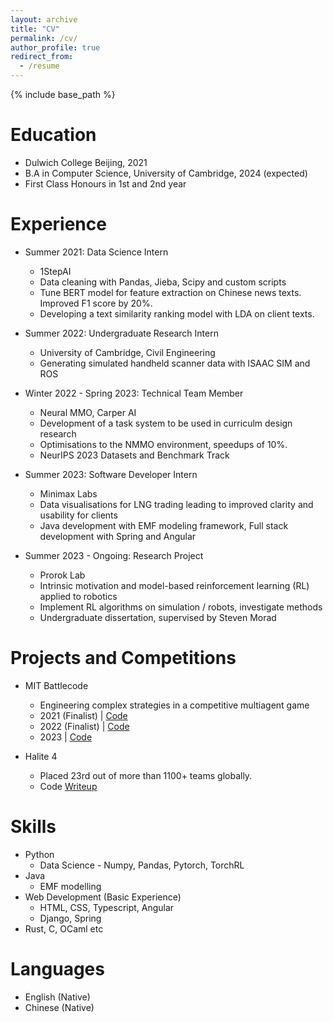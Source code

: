 ```yaml
---
layout: archive
title: "CV"
permalink: /cv/
author_profile: true
redirect_from:
  - /resume
---
```


{% include base_path %}

Education
======
* Dulwich College Beijing, 2021
* B.A in Computer Science, University of Cambridge, 2024 (expected)
* First Class Honours in 1st and 2nd year

Experience
======
* Summer 2021: Data Science Intern
  * 1StepAI
  * Data cleaning with Pandas, Jieba, Scipy and custom scripts
  * Tune BERT model for feature extraction on Chinese news texts. Improved F1 score by 20%.
  * Developing a text similarity ranking model with LDA on client texts.

* Summer 2022: Undergraduate Research Intern
  * University of Cambridge, Civil Engineering
  * Generating simulated handheld scanner data with ISAAC SIM and ROS

* Winter 2022 - Spring 2023: Technical Team Member
  * Neural MMO, Carper AI
  * Development of a task system to be used in curriculm design research
  * Optimisations to the NMMO environment, speedups of 10%.
  * NeurIPS 2023 Datasets and Benchmark Track

* Summer 2023: Software Developer Intern
  * Minimax Labs
  * Data visualisations for LNG trading leading to improved clarity and usability for clients
  * Java development with EMF modeling framework, Full stack development with Spring and Angular

* Summer 2023 - Ongoing: Research Project
  * Prorok Lab
  * Intrinsic motivation and model-based reinforcement learning (RL) applied to robotics
  * Implement RL algorithms on simulation / robots, investigate methods
  * Undergraduate dissertation, supervised by Steven Morad

Projects and Competitions
======
* MIT Battlecode
  * Engineering complex strategies in a competitive multiagent game
  * 2021 (Finalist) | [Code](https://github.com/pranayagra/Battlecode2021)
  * 2022 (Finalist) | [Code](https://github.com/MarkHaoxiang/CU-Battlecode-2022)
  * 2023 | [Code](https://github.com/Andy-Zhou-wz337/Battlecode23)

* Halite 4
  * Placed 23rd out of more than 1100+ teams globally.
  * Code [Writeup](https://www.kaggle.com/c/halite/discussion/185626)

Skills
======
* Python
  * Data Science - Numpy, Pandas, Pytorch, TorchRL
* Java
  * EMF modelling
* Web Development (Basic Experience)
  * HTML, CSS, Typescript, Angular
  * Django, Spring
* Rust, C, OCaml etc
  
Languages
======
* English (Native)
* Chinese (Native)

